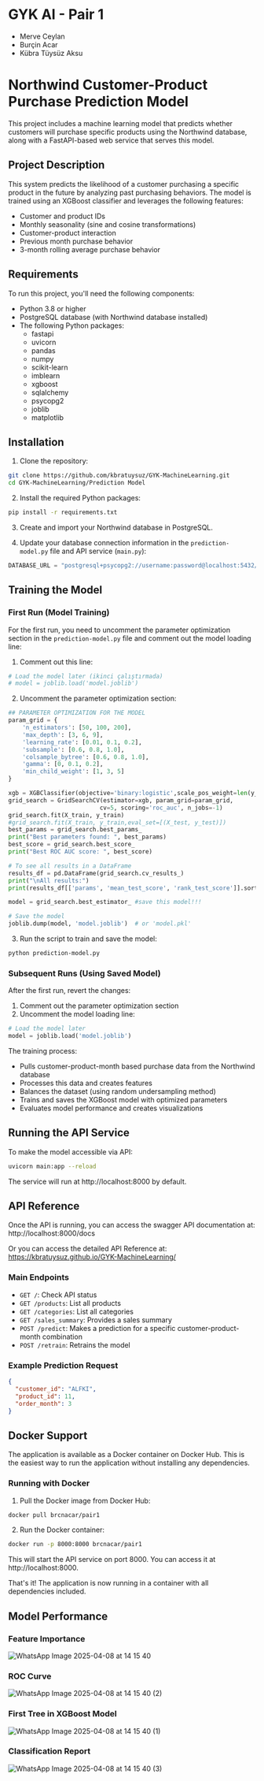 # GYK AI - Pair 1
- Merve Ceylan
- Burçin Acar
- Kübra Tüysüz Aksu

# Northwind Customer-Product Purchase Prediction Model

This project includes a machine learning model that predicts whether customers will purchase specific products using the Northwind database, along with a FastAPI-based web service that serves this model.

## Project Description

This system predicts the likelihood of a customer purchasing a specific product in the future by analyzing past purchasing behaviors. The model is trained using an XGBoost classifier and leverages the following features:

- Customer and product IDs
- Monthly seasonality (sine and cosine transformations)
- Customer-product interaction
- Previous month purchase behavior
- 3-month rolling average purchase behavior

## Requirements

To run this project, you'll need the following components:

- Python 3.8 or higher
- PostgreSQL database (with Northwind database installed)
- The following Python packages:
  - fastapi
  - uvicorn
  - pandas
  - numpy
  - scikit-learn
  - imblearn
  - xgboost
  - sqlalchemy
  - psycopg2
  - joblib
  - matplotlib 

## Installation

1. Clone the repository:

```bash
git clone https://github.com/kbratuysuz/GYK-MachineLearning.git
cd GYK-MachineLearning/Prediction Model
```

2. Install the required Python packages:

```bash
pip install -r requirements.txt
```

3. Create and import your Northwind database in PostgreSQL.

4. Update your database connection information in the `prediction-model.py` file and API service (`main.py`):

```python
DATABASE_URL = "postgresql+psycopg2://username:password@localhost:5432/NorthwindDB"
```

## Training the Model

### First Run (Model Training)

For the first run, you need to uncomment the parameter optimization section in the `prediction-model.py` file and comment out the model loading line:

1. Comment out this line:
```python
# Load the model later (ikinci çalıştırmada)
# model = joblib.load('model.joblib')
```

2. Uncomment the parameter optimization section:
```python
## PARAMETER OPTIMIZATION FOR THE MODEL
param_grid = {
    'n_estimators': [50, 100, 200],
    'max_depth': [3, 6, 9],
    'learning_rate': [0.01, 0.1, 0.2],
    'subsample': [0.6, 0.8, 1.0],
    'colsample_bytree': [0.6, 0.8, 1.0],
    'gamma': [0, 0.1, 0.2],
    'min_child_weight': [1, 3, 5]
}

xgb = XGBClassifier(objective='binary:logistic',scale_pos_weight=len(y_train[y_train == 0]) / len(y_train[y_train == 1]),random_state=156,enable_categorical=True)
grid_search = GridSearchCV(estimator=xgb, param_grid=param_grid, 
                          cv=5, scoring='roc_auc', n_jobs=-1)
grid_search.fit(X_train, y_train)
#grid_search.fit(X_train, y_train,eval_set=[(X_test, y_test)])
best_params = grid_search.best_params_
print("Best parameters found: ", best_params)
best_score = grid_search.best_score_
print("Best ROC AUC score: ", best_score)

# To see all results in a DataFrame
results_df = pd.DataFrame(grid_search.cv_results_)
print("\nAll results:")
print(results_df[['params', 'mean_test_score', 'rank_test_score']].sort_values('rank_test_score'))

model = grid_search.best_estimator_ #save this model!!!

# Save the model
joblib.dump(model, 'model.joblib')  # or 'model.pkl'
```

3. Run the script to train and save the model:

```bash
python prediction-model.py
```

### Subsequent Runs (Using Saved Model)

After the first run, revert the changes:

1. Comment out the parameter optimization section
2. Uncomment the model loading line:
```python
# Load the model later 
model = joblib.load('model.joblib')
```

The training process:
- Pulls customer-product-month based purchase data from the Northwind database
- Processes this data and creates features
- Balances the dataset (using random undersampling method)
- Trains and saves the XGBoost model with optimized parameters
- Evaluates model performance and creates visualizations

## Running the API Service

To make the model accessible via API:

```bash
uvicorn main:app --reload
```

The service will run at http://localhost:8000 by default.

## API Reference

Once the API is running, you can access the swagger API documentation at: http://localhost:8000/docs

Or you can access the detailed API Reference at: https://kbratuysuz.github.io/GYK-MachineLearning/

### Main Endpoints

- `GET /`: Check API status
- `GET /products`: List all products
- `GET /categories`: List all categories
- `GET /sales_summary`: Provides a sales summary
- `POST /predict`: Makes a prediction for a specific customer-product-month combination
- `POST /retrain`: Retrains the model

### Example Prediction Request

```json
{
  "customer_id": "ALFKI",
  "product_id": 11,
  "order_month": 3
}
```

## Docker Support

The application is available as a Docker container on Docker Hub. This is the easiest way to run the application without installing any dependencies.

### Running with Docker

1. Pull the Docker image from Docker Hub:

```bash
docker pull brcnacar/pair1
```

2. Run the Docker container:

```bash
docker run -p 8000:8000 brcnacar/pair1
```

This will start the API service on port 8000. You can access it at http://localhost:8000.

That's it! The application is now running in a container with all dependencies included.

## Model Performance

### Feature Importance
![WhatsApp Image 2025-04-08 at 14 15 40](https://github.com/user-attachments/assets/dcc5932b-4101-45c1-a584-b7855de18439)

### ROC Curve
![WhatsApp Image 2025-04-08 at 14 15 40 (2)](https://github.com/user-attachments/assets/d623b260-8c68-47d6-9a60-d1ac0767894e)

### First Tree in XGBoost Model
![WhatsApp Image 2025-04-08 at 14 15 40 (1)](https://github.com/user-attachments/assets/cda921a4-9480-473b-a96e-f34eec3e7729)

### Classification Report
![WhatsApp Image 2025-04-08 at 14 15 40 (3)](https://github.com/user-attachments/assets/b78fe2ed-355e-473a-bc04-b1e1052f0150)
